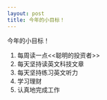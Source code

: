 ```yaml
---
layout: post
title: 今年的小目标！
---
```


今年的小目标！
1. 每周读一点<<聪明的投资者>>
2. 每天坚持读英文科技文章
3. 每天坚持练习英文听力
4. 学习理财
5. 认真地完成工作